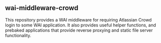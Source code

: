 ## wai-middleware-crowd

This repository provides a WAI middleware for requiring Atlassian Crowd login
to some WAI application. It also provides useful helper functions, and prebaked
applications that provide reverse proxying and static file server
functionality.
